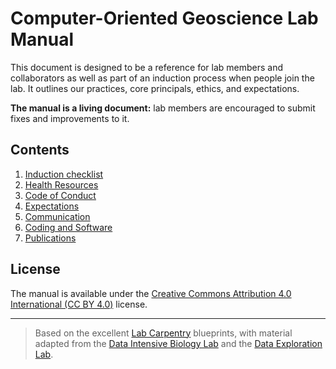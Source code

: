 # Computer-Oriented Geoscience Lab Manual

This document is designed to be a reference for lab members and collaborators
as well as part of an induction process when people join the lab. It outlines
our practices, core principals, ethics, and expectations.

**The manual is a living document:** lab members are encouraged to submit fixes
and improvements to it.

## Contents

1. [Induction checklist](contents/induction.md)
1. [Health Resources](contents/health.md)
1. [Code of Conduct](contents/coc.md)
1. [Expectations](contents/expectations.md)
1. [Communication](contents/communication.md)
1. [Coding and Software](contents/code.md)
1. [Publications](contents/papers.md)

## License

The manual is available under the
[Creative Commons Attribution 4.0 International (CC BY 4.0)][cc-by] license.

----

> Based on the excellent [Lab Carpentry][lab-carp] blueprints, with material
> adapted from the [Data Intensive Biology Lab][dib] and the
> [Data Exploration Lab][dxl].

<!-- Links -->
[cc-by]: https://creativecommons.org/licenses/by/4.0
[lab-carp]: http://labcarpentry.org
[dib]: http://ivory.idyll.org/lab/
[dxl]: https://data-exp-lab.github.io/
